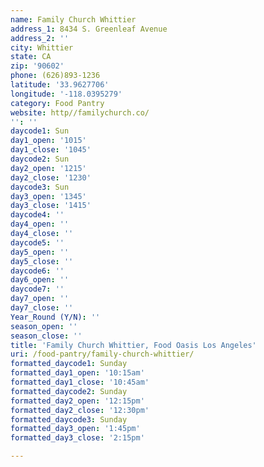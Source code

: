 ```yaml
---
name: Family Church Whittier
address_1: 8434 S. Greenleaf Avenue
address_2: ''
city: Whittier
state: CA
zip: '90602'
phone: (626)893-1236
latitude: '33.9627706'
longitude: '-118.0395279'
category: Food Pantry
website: http//familychurch.co/
'': ''
daycode1: Sun
day1_open: '1015'
day1_close: '1045'
daycode2: Sun
day2_open: '1215'
day2_close: '1230'
daycode3: Sun
day3_open: '1345'
day3_close: '1415'
daycode4: ''
day4_open: ''
day4_close: ''
daycode5: ''
day5_open: ''
day5_close: ''
daycode6: ''
day6_open: ''
daycode7: ''
day7_open: ''
day7_close: ''
Year_Round (Y/N): ''
season_open: ''
season_close: ''
title: 'Family Church Whittier, Food Oasis Los Angeles'
uri: /food-pantry/family-church-whittier/
formatted_daycode1: Sunday
formatted_day1_open: '10:15am'
formatted_day1_close: '10:45am'
formatted_daycode2: Sunday
formatted_day2_open: '12:15pm'
formatted_day2_close: '12:30pm'
formatted_daycode3: Sunday
formatted_day3_open: '1:45pm'
formatted_day3_close: '2:15pm'

---
```

